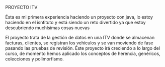 PROYECTO ITV

Ésta es mi primera experiencia haciendo un proyecto con java, lo estoy haciendo en el isntituto y está siendo un reto divertido ya que estoy descubriendo muchísimas cosas nuevas

El proyecto trata de la gestión de datos en una ITV donde se almacenan facturas, clientes, se registran los vehículos y se van moviendo de fase pasando las pruebas de revisión.
Éste proyecto irá creciendo a lo largo del curso, de momento hemos aplicado los conceptos de herencia, genéricos, colecciones y polimorfismo.
